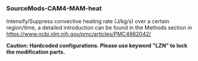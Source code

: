### SourceMods-CAM4-MAM-heat
Intensify/Suppress convective heating rate (J/kg/s) over a certain region/time, a detailed introduction can be found in the Methods section in https://www.ncbi.nlm.nih.gov/pmc/articles/PMC4962042/

**Caution: Hardcoded configurations. Please use keyword "LZN" to lock the modification parts.**


